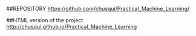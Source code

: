 ##REPOSITORY
https://github.com/chusqui/Practical_Machine_Learning/

##HTML version of the project
http://chusqui.github.io/Practical_Machine_Learning
